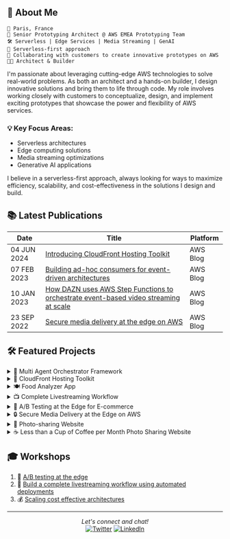 ## 🚀 About Me

```
📍 Paris, France
💼 Senior Prototyping Architect @ AWS EMEA Prototyping Team
🛠️ Serverless | Edge Services | Media Streaming | GenAI
🎯 Serverless-first approach
🔭 Collaborating with customers to create innovative prototypes on AWS
👨‍💻 Architect & Builder
```

I'm passionate about leveraging cutting-edge AWS technologies to solve real-world problems. As both an architect and a hands-on builder, I design innovative solutions and bring them to life through code. My role involves working closely with customers to conceptualize, design, and implement exciting prototypes that showcase the power and flexibility of AWS services.

### 💡 Key Focus Areas:
- Serverless architectures
- Edge computing solutions
- Media streaming optimizations
- Generative AI applications

I believe in a serverless-first approach, always looking for ways to maximize efficiency, scalability, and cost-effectiveness in the solutions I design and build.

## 📚 Latest Publications

| Date | Title | Platform |
|------|-------|----------|
| 04 JUN 2024 | [Introducing CloudFront Hosting Toolkit](https://aws.amazon.com/blogs/networking-and-content-delivery/introducing-cloudfront-hosting-toolkit/) | AWS Blog |
| 07 FEB 2023 | [Building ad-hoc consumers for event-driven architectures](https://aws.amazon.com/blogs/compute/building-ad-hoc-consumers-for-event-driven-architectures/) | AWS Blog |
| 10 JAN 2023 | [How DAZN uses AWS Step Functions to orchestrate event-based video streaming at scale](https://aws.amazon.com/blogs/media/how-dazn-uses-aws-step-functions-to-orchestrate-event-based-video-streaming-at-scale/) | AWS Blog |
| 23 SEP 2022 | [Secure media delivery at the edge on AWS](https://aws.amazon.com/blogs/media/secure-media-delivery-at-the-edge-on-amazon-web-services/) | AWS Blog |

## 🛠️ Featured Projects

<details>
<summary>🤖 Multi Agent Orchestrator Framework</summary>

Flexible and powerful framework for managing multiple AI agents and handling complex conversations.
- 📂 [GitHub](https://github.com/awslabs/multi-agent-orchestrator)
- 📦 [NPM](https://www.npmjs.com/package/multi-agent-orchestrator)
- 🐍 [PyPI](https://pypi.org/project/multi-agent-orchestrator/)
</details>

<details>
<summary>🚀 CloudFront Hosting Toolkit</summary>

Open source command line tool to help developers deploy fast and secure frontends in the cloud.
- 📂 [GitHub](https://github.com/awslabs/cloudfront-hosting-toolkit)
- 📦 [NPM](https://www.npmjs.com/package/@aws/cloudfront-hosting-toolkit)
</details>

<details>
<summary>🍽️ Food Analyzer App</summary>

Personalized GenAI nutritional webapp for your shopping and cooking recipes.
- 📂 [GitHub](https://github.com/aws-samples/serverless-genai-food-analyzer-app)
</details>

<details>
<summary>📺 Complete Livestreaming Workflow</summary>

Learn how to deploy video workflows on AWS Elemental Media Services with CI/CD.
- 📂 [GitHub](https://github.com/aws-samples/cicd-mediaservices-workshop)
</details>

<details>
<summary>🔀 A/B Testing at the Edge for E-commerce</summary>

Implement an A/B testing solution for an e-commerce website.
- 📂 [GitHub](https://github.com/aws-samples/ab-testing-at-edge)
</details>

<details>
<summary>🔒 Secure Media Delivery at the Edge on AWS</summary>

Protect your premium video content delivered through Amazon CloudFront from unauthorized access.
- 📂 [GitHub](https://github.com/aws-solutions/secure-media-delivery-at-the-edge-on-aws)
</details>

<details>
<summary>📸 Photo-sharing Website</summary>

Static pre-rendered photo-sharing website to share your pictures publicly without servers.
- 📂 [GitHub](https://github.com/cornelcroi/photo-sharing-website)
</details>

<details>
<summary>☕ Less than a Cup of Coffee per Month Photo Sharing Website</summary>

- 🌐 [Project Page](https://manbehindlens.com/how_is_made.html)
</details>

## 🎓 Workshops

1. 🔬 [A/B testing at the edge](https://catalog.us-east-1.prod.workshops.aws/workshops/e507820e-bd46-421f-b417-107cd608a3b2/en-US)
2. 🎥 [Build a complete livestreaming workflow using automated deployments](https://catalog.us-east-1.prod.workshops.aws/workshops/b520360a-46d4-470e-a34f-c6cf4a73f674/en-US)
3. 💰 [Scaling cost effective architectures](https://catalog.us-east-1.prod.workshops.aws/workshops/f238037c-8f0b-446e-9c15-ebcc4908901a/en-US)

---

<p align="center">
  <i>Let's connect and chat!</i>
  <br>
  <a href="https://twitter.com/cornel_croi" target="_blank"><img src="https://img.shields.io/badge/-Twitter-1DA1F2?style=flat-square&logo=Twitter&logoColor=white" alt="Twitter"></a>
  <a href="https://www.linkedin.com/in/corneliucroitoru" target="_blank"><img src="https://img.shields.io/badge/-LinkedIn-0077B5?style=flat-square&logo=Linkedin&logoColor=white" alt="LinkedIn"></a>

</p>